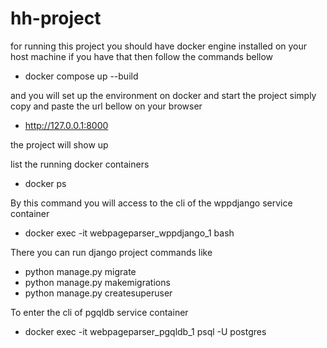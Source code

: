 # hh-project
for running this project you should have docker engine installed on your host machine
if you have that then follow the commands bellow

- docker compose up --build

and you will set up the environment on docker and start the project 
simply copy and paste the url bellow on your browser

- http://127.0.0.1:8000

the project will show up 

list the running docker containers
- docker ps

By this command you will access to the cli of the wppdjango service container
- docker exec -it webpageparser_wppdjango_1 bash

There you can run django project commands like
- python manage.py migrate
- python manage.py makemigrations
- python manage.py createsuperuser

To enter the cli of pgqldb service container
- docker exec -it webpageparser_pgqldb_1 psql -U postgres
